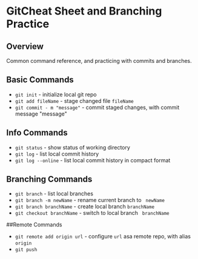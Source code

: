 # GitCheat Sheet and Branching Practice
## Overview

Common command reference, and practicing with commits and 
branches.

## Basic Commands
* `git init` - initialize local git repo
* `git add fileName` - stage changed file `fileName`
* `git commit - m "message"` - commit staged 
changes, with commit message "message"

## Info Commands
* `git status` - show status of working directory
* `git log` - list local commit history
* `git log --online` - list local commit history in
compact format

## Branching Commands
* `git branch` - list local branches
* `git branch -m newName` - rename current branch to `
newName`
* `git branch branchName` - create local branch `branchName`
* `git checkout branchName` - switch to local branch `
branchName`

##Remote Commands
* `git remote add origin url` - configure `url` asa remote
repo, with alias `origin`
* `git push` 